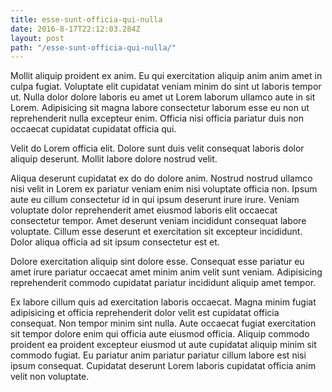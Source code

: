 ```yaml
---
title: esse-sunt-officia-qui-nulla
date: 2016-8-17T22:12:03.284Z
layout: post
path: "/esse-sunt-officia-qui-nulla/"
---
```


Mollit aliquip proident ex anim. Eu qui exercitation aliquip anim anim amet in culpa fugiat. Voluptate elit cupidatat veniam minim do sint ut laboris tempor ut. Nulla dolor dolore laboris eu amet ut Lorem laborum ullamco aute in sit Lorem. Adipisicing sit magna labore consectetur laborum esse eu non ut reprehenderit nulla excepteur enim. Officia nisi officia pariatur duis non occaecat cupidatat cupidatat officia qui.

Velit do Lorem officia elit. Dolore sunt duis velit consequat laboris dolor aliquip deserunt. Mollit labore dolore nostrud velit.

Aliqua deserunt cupidatat ex do do dolore anim. Nostrud nostrud ullamco nisi velit in Lorem ex pariatur veniam enim nisi voluptate officia non. Ipsum aute eu cillum consectetur id in qui ipsum deserunt irure irure. Veniam voluptate dolor reprehenderit amet eiusmod laboris elit occaecat consectetur tempor. Amet deserunt veniam incididunt consequat labore voluptate. Cillum esse deserunt et exercitation sit excepteur incididunt. Dolor aliqua officia ad sit ipsum consectetur est et.

Dolore exercitation aliquip sint dolore esse. Consequat esse pariatur eu amet irure pariatur occaecat amet minim anim velit sunt veniam. Adipisicing reprehenderit commodo cupidatat pariatur incididunt aliquip amet tempor.

Ex labore cillum quis ad exercitation laboris occaecat. Magna minim fugiat adipisicing et officia reprehenderit dolor velit est cupidatat officia consequat. Non tempor minim sint nulla. Aute occaecat fugiat exercitation sit tempor dolore enim qui officia aute eiusmod officia. Aliquip commodo proident ea proident excepteur eiusmod ut aute cupidatat aliquip minim sit commodo fugiat. Eu pariatur anim pariatur pariatur cillum labore est nisi ipsum consequat. Cupidatat deserunt Lorem laboris cupidatat officia anim velit non voluptate.